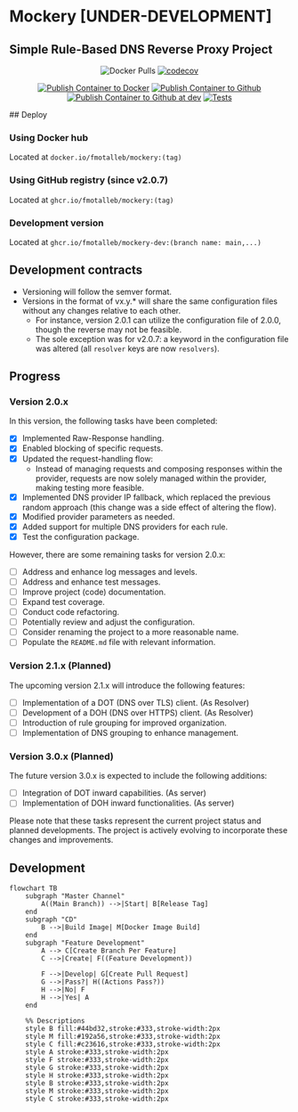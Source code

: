 # Mockery [**UNDER-DEVELOPMENT**]

## Simple Rule-Based DNS Reverse Proxy Project

<div align="center">

![Docker Pulls](https://img.shields.io/docker/pulls/fmotalleb/mockery) [![codecov](https://codecov.io/gh/FMotalleb/mockery/branch/main/graph/badge.svg?token=MPZZYK0LUJ)](https://codecov.io/gh/FMotalleb/mockery)

[![Publish Container to Docker](https://github.com/FMotalleb/mockery/actions/workflows/docker-reg.yml/badge.svg)](https://github.com/FMotalleb/mockery/actions/workflows/docker-reg.yml)
[![Publish Container to Github](https://github.com/FMotalleb/mockery/actions/workflows/github-reg.yml/badge.svg)](https://github.com/FMotalleb/mockery/actions/workflows/github-reg.yml)
[![Publish Container to Github at dev](https://github.com/FMotalleb/mockery/actions/workflows/github-reg-dev.yml/badge.svg)](https://github.com/FMotalleb/mockery/actions/workflows/github-reg-dev.yml)
[![Tests](https://github.com/FMotalleb/mockery/actions/workflows/tests.yml/badge.svg)](https://github.com/FMotalleb/mockery/actions/workflows/tests.yml)

</div>
## Deploy

### Using Docker hub

Located at `docker.io/fmotalleb/mockery:(tag)`

### Using GitHub registry (since v2.0.7)

Located at `ghcr.io/fmotalleb/mockery:(tag)`

### Development version

Located at `ghcr.io/fmotalleb/mockery-dev:(branch name: main,...)`

## Development contracts

* Versioning will follow the semver format.
* Versions in the format of vx.y.* will share the same configuration files without any changes relative to each other.
  * For instance, version 2.0.1 can utilize the configuration file of 2.0.0, though the reverse may not be feasible.
  * The sole exception was for v2.0.7: a keyword in the configuration file was altered (all `resolver` keys are now `resolvers`).

## Progress

### Version 2.0.x

In this version, the following tasks have been completed:

* [X] Implemented Raw-Response handling.
* [X] Enabled blocking of specific requests.
* [X] Updated the request-handling flow:
  * Instead of managing requests and composing responses within the provider, requests are now solely managed within the provider, making testing more feasible.
* [X] Implemented DNS provider IP fallback, which replaced the previous random approach (this change was a side effect of altering the flow).
* [X] Modified provider parameters as needed.
* [X] Added support for multiple DNS providers for each rule.
* [X] Test the configuration package.

However, there are some remaining tasks for version 2.0.x:

* [ ] Address and enhance log messages and levels.
* [ ] Address and enhance test messages.
* [ ] Improve project (code) documentation.
* [ ] Expand test coverage.
* [ ] Conduct code refactoring.
* [ ] Potentially review and adjust the configuration.
* [ ] Consider renaming the project to a more reasonable name.
* [ ] Populate the `README.md` file with relevant information.

### Version 2.1.x (Planned)

The upcoming version 2.1.x will introduce the following features:

* [ ] Implementation of a DOT (DNS over TLS) client. (As Resolver)
* [ ] Development of a DOH (DNS over HTTPS) client. (As Resolver)
* [ ] Introduction of rule grouping for improved organization.
* [ ] Implementation of DNS grouping to enhance management.

### Version 3.0.x (Planned)

The future version 3.0.x is expected to include the following additions:

* [ ] Integration of DOT inward capabilities. (As server)
* [ ] Implementation of DOH inward functionalities. (As server)

Please note that these tasks represent the current project status and planned developments. The project is actively evolving to incorporate these changes and improvements.

## Development

```mermaid
flowchart TB
    subgraph "Master Channel"
        A((Main Branch)) -->|Start| B[Release Tag]
    end
    subgraph "CD"
        B -->|Build Image| M[Docker Image Build]
    end
    subgraph "Feature Development"
        A --> C[Create Branch Per Feature]
        C -->|Create| F((Feature Development))

        F -->|Develop| G[Create Pull Request]
        G -->|Pass?| H((Actions Pass?))
        H -->|No| F
        H -->|Yes| A
    end

    %% Descriptions
    style B fill:#44bd32,stroke:#333,stroke-width:2px
    style M fill:#192a56,stroke:#333,stroke-width:2px
    style C fill:#c23616,stroke:#333,stroke-width:2px
    style A stroke:#333,stroke-width:2px
    style F stroke:#333,stroke-width:2px
    style G stroke:#333,stroke-width:2px
    style H stroke:#333,stroke-width:2px
    style B stroke:#333,stroke-width:2px
    style M stroke:#333,stroke-width:2px
    style C stroke:#333,stroke-width:2px
```
